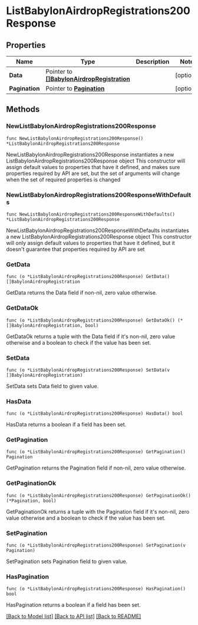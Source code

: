 # ListBabylonAirdropRegistrations200Response

## Properties

Name | Type | Description | Notes
------------ | ------------- | ------------- | -------------
**Data** | Pointer to [**[]BabylonAirdropRegistration**](BabylonAirdropRegistration.md) |  | [optional] 
**Pagination** | Pointer to [**Pagination**](Pagination.md) |  | [optional] 

## Methods

### NewListBabylonAirdropRegistrations200Response

`func NewListBabylonAirdropRegistrations200Response() *ListBabylonAirdropRegistrations200Response`

NewListBabylonAirdropRegistrations200Response instantiates a new ListBabylonAirdropRegistrations200Response object
This constructor will assign default values to properties that have it defined,
and makes sure properties required by API are set, but the set of arguments
will change when the set of required properties is changed

### NewListBabylonAirdropRegistrations200ResponseWithDefaults

`func NewListBabylonAirdropRegistrations200ResponseWithDefaults() *ListBabylonAirdropRegistrations200Response`

NewListBabylonAirdropRegistrations200ResponseWithDefaults instantiates a new ListBabylonAirdropRegistrations200Response object
This constructor will only assign default values to properties that have it defined,
but it doesn't guarantee that properties required by API are set

### GetData

`func (o *ListBabylonAirdropRegistrations200Response) GetData() []BabylonAirdropRegistration`

GetData returns the Data field if non-nil, zero value otherwise.

### GetDataOk

`func (o *ListBabylonAirdropRegistrations200Response) GetDataOk() (*[]BabylonAirdropRegistration, bool)`

GetDataOk returns a tuple with the Data field if it's non-nil, zero value otherwise
and a boolean to check if the value has been set.

### SetData

`func (o *ListBabylonAirdropRegistrations200Response) SetData(v []BabylonAirdropRegistration)`

SetData sets Data field to given value.

### HasData

`func (o *ListBabylonAirdropRegistrations200Response) HasData() bool`

HasData returns a boolean if a field has been set.

### GetPagination

`func (o *ListBabylonAirdropRegistrations200Response) GetPagination() Pagination`

GetPagination returns the Pagination field if non-nil, zero value otherwise.

### GetPaginationOk

`func (o *ListBabylonAirdropRegistrations200Response) GetPaginationOk() (*Pagination, bool)`

GetPaginationOk returns a tuple with the Pagination field if it's non-nil, zero value otherwise
and a boolean to check if the value has been set.

### SetPagination

`func (o *ListBabylonAirdropRegistrations200Response) SetPagination(v Pagination)`

SetPagination sets Pagination field to given value.

### HasPagination

`func (o *ListBabylonAirdropRegistrations200Response) HasPagination() bool`

HasPagination returns a boolean if a field has been set.


[[Back to Model list]](../README.md#documentation-for-models) [[Back to API list]](../README.md#documentation-for-api-endpoints) [[Back to README]](../README.md)


